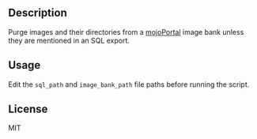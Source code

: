 ## Description

Purge images and their directories from a [mojoPortal](https://www.mojoportal.com/) image bank unless they are mentioned in an SQL export.

## Usage

Edit the `sql_path` and `image_bank_path` file paths before running the script.

## License

MIT
